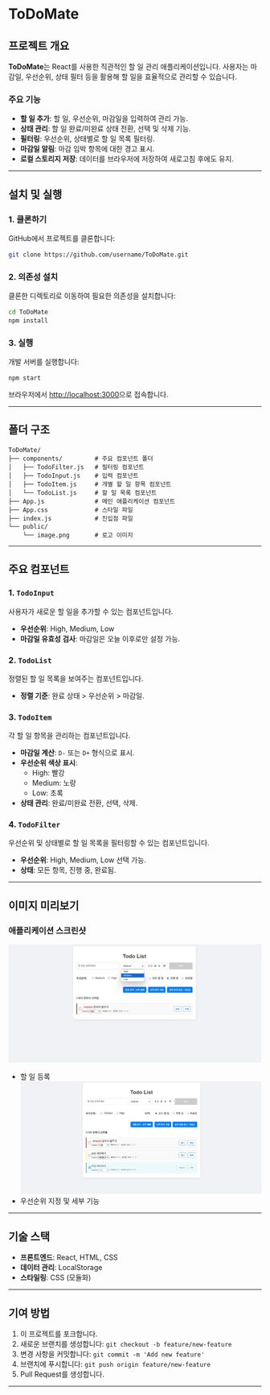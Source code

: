 # ToDoMate

## 프로젝트 개요
**ToDoMate**는 React를 사용한 직관적인 할 일 관리 애플리케이션입니다. 사용자는 마감일, 우선순위, 상태 필터 등을 활용해 할 일을 효율적으로 관리할 수 있습니다.

### 주요 기능
- **할 일 추가**: 할 일, 우선순위, 마감일을 입력하여 관리 가능.
- **상태 관리**: 할 일 완료/미완료 상태 전환, 선택 및 삭제 기능.
- **필터링**: 우선순위, 상태별로 할 일 목록 필터링.
- **마감일 알림**: 마감 임박 항목에 대한 경고 표시.
- **로컬 스토리지 저장**: 데이터를 브라우저에 저장하여 새로고침 후에도 유지.

---

## 설치 및 실행

### 1. 클론하기
GitHub에서 프로젝트를 클론합니다:
```bash
git clone https://github.com/username/ToDoMate.git
```

### 2. 의존성 설치
클론한 디렉토리로 이동하여 필요한 의존성을 설치합니다:
```bash
cd ToDoMate
npm install
```

### 3. 실행
개발 서버를 실행합니다:
```bash
npm start
```
브라우저에서 [http://localhost:3000](http://localhost:3000)으로 접속합니다.

---

## 폴더 구조

```
ToDoMate/
├── components/         # 주요 컴포넌트 폴더
│   ├── TodoFilter.js   # 필터링 컴포넌트
│   ├── TodoInput.js    # 입력 컴포넌트
│   ├── TodoItem.js     # 개별 할 일 항목 컴포넌트
│   └── TodoList.js     # 할 일 목록 컴포넌트
├── App.js              # 메인 애플리케이션 컴포넌트
├── App.css             # 스타일 파일
├── index.js            # 진입점 파일
└── public/
    └── image.png       # 로고 이미지
```

---

## 주요 컴포넌트

### 1. `TodoInput`
사용자가 새로운 할 일을 추가할 수 있는 컴포넌트입니다.
- **우선순위**: High, Medium, Low
- **마감일 유효성 검사**: 마감일은 오늘 이후로만 설정 가능.

### 2. `TodoList`
정렬된 할 일 목록을 보여주는 컴포넌트입니다.
- **정렬 기준**: 완료 상태 > 우선순위 > 마감일.

### 3. `TodoItem`
각 할 일 항목을 관리하는 컴포넌트입니다.
- **마감일 계산**: `D-` 또는 `D+` 형식으로 표시.
- **우선순위 색상 표시**:
  - High: 빨강
  - Medium: 노랑
  - Low: 초록
- **상태 관리**: 완료/미완료 전환, 선택, 삭제.

### 4. `TodoFilter`
우선순위 및 상태별로 할 일 목록을 필터링할 수 있는 컴포넌트입니다.
- **우선순위**: High, Medium, Low 선택 가능.
- **상태**: 모든 항목, 진행 중, 완료됨.

---

## 이미지 미리보기

### 애플리케이션 스크린샷
<img src="./public/imgex1.jpg" alt="ToDoMate Preview" width="600"><br>
- 할 일 등록
<img src="./public/imgex2.jpg" alt="ToDoMate Preview" width="600"><br>
- 우선순위 지정 및 세부 기능

---

## 기술 스택
- **프론트엔드**: React, HTML, CSS
- **데이터 관리**: LocalStorage
- **스타일링**: CSS (모듈화)

---

## 기여 방법
1. 이 프로젝트를 포크합니다.
2. 새로운 브랜치를 생성합니다: `git checkout -b feature/new-feature`
3. 변경 사항을 커밋합니다: `git commit -m 'Add new feature'`
4. 브랜치에 푸시합니다: `git push origin feature/new-feature`
5. Pull Request를 생성합니다.

---
